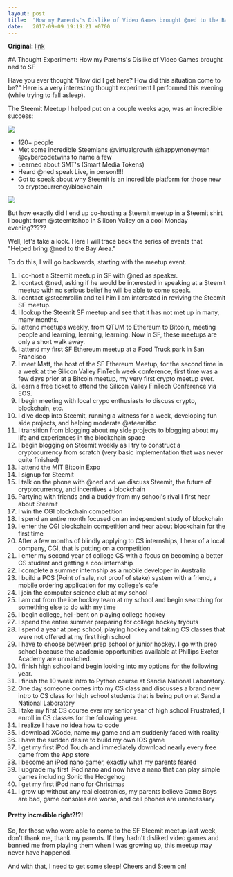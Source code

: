 ```yaml
---
layout: post
title:  "How my Parents's Dislike of Video Games brought @ned to the Bay Area: A Thought Experiment"
date:   2017-09-09 19:19:21 +0700
---
```


**Original:** [link](https://steemit.com/steemit/@robertdurst10/how-my-parents-s-dislike-of-video-games-brought-ned-to-the-bay-area-a-thought-experiment)

#A Thought Experiment: How my Parents's Dislike of Video Games brought ned to SF

Have you ever thought "How did I get here? How did this situation come to be?" Here is a very interesting thought experiment I performed this evening (while trying to fall asleep).

The Steemit Meetup I helped put on a couple weeks ago, was an incredible success:

![](https://steemitimages.com/p/2ufhwNgM3qHKMFaa4azi9GypSfXtpHMUjUbxtMzvBoSYPb2AQPsFoVQ4NYBbejHg286Ju4Fnc?format=match&mode=fit&width=640)

* 120+ people
* Met some incredible Steemians @virtualgrowth @happymoneyman @cybercodetwins to name a few
* Learned about SMT's (Smart Media Tokens)
* Heard @ned speak Live, in person!!!!
* Got to speak about why Steemit is an incredible platform for those new to cryptocurrency/blockchain

![](https://steemitimages.com/DQmeXU6vMXgGwWLDxJrmUVJoSUi3t6kcXVGGVUpHXHrwtUU/Screen%20Shot%202017-10-29%20at%201.17.09%20AM.png)

But how exactly did I end up co-hosting a Steemit meetup in a Steemit shirt I bought from @steemitshop in Silicon Valley on a cool Monday evening?????

Well, let's take a look. Here I will trace back the series of events that "Helped bring @ned to the Bay Area."

To do this, I will go backwards, starting with the meetup event.

1. I co-host a Steemit meetup in SF with @ned as speaker.
2. I contact @ned, asking if he would be interested in speaking at a Steemit meetup with no serious belief he will be able to come speak.
3. I contact @steemrollin and tell him I am interested in reviving the Steemit SF meetup.
4. I lookup the Steemit SF meetup and see that it has not met up in many, many months.
5. I attend meetups weekly, from QTUM to Ethereum to Bitcoin, meeting people and learning, learning, learning. Now in SF, these meetups are only a short walk away.
6. I attend my first SF Ethereum meetup at a Food Truck park in San Francisco
7. I meet Matt, the host of the SF Ethereum Meetup, for the second time in a week at the Silicon Valley FinTech week conference, first time was a few days prior at a Bitcoin meetup, my very first crypto meetup ever.
8. I earn a free ticket to attend the Silicon Valley FinTech Conference via EOS.
9. I begin meeting with local crypo enthusiasts to discuss crypto, blockchain, etc.
10. I dive deep into Steemit, running a witness for a week, developing fun side projects, and helping moderate @steemitbc
11. I transition from blogging about my side projects to blogging about my life and experiences in the blockchain space
12. I begin blogging on Steemit weekly as I try to construct a cryptocurrency from scratch (very basic implementation that was never quite finished)
13. I attend the MIT Bitcoin Expo
14. I signup for Steemit
15. I talk on the phone with @ned and we discuss Steemit, the future of cryptocurrency, and incentives + blockchain
16. Partying with friends and a buddy from my school's rival I first hear about Steemit
17. I win the CGI blockchain competition
18. I spend an entire month focused on an independent study of blockchain
19. I enter the CGI blockchain competition and hear about blockchain for the first time
20. After a few months of blindly applying to CS internships, I hear of a local company, CGI, that is putting on a competition
21. I enter my second year of college CS with a focus on becoming a better CS student and getting a cool internship
22. I complete a summer internship as a mobile developer in Australia
23. I build a POS (Point of sale, not proof of stake) system with a friend, a mobile ordering application for my college's cafe
24. I join the computer science club at my school
25. I am cut from the ice hockey team at my school and begin searching for something else to do with my time
26. I begin college, hell-bent on playing college hockey
27. I spend the entire summer preparing for college hockey tryouts
28. I spend a year at prep school, playing hockey and taking CS classes that were not offered at my first high school
29. I have to choose between prep school or junior hockey. I go with prep school because the academic opportunities available at Phillips Exeter Academy are unmatched.
30. I finish high school and begin looking into my options for the following year.
31. I finish the 10 week intro to Python course at Sandia National Laboratory.
32. One day someone comes into my CS class and discusses a brand new intro to CS class for high school students that is being put on at Sandia National Laboratory
33. I take my first CS course ever my senior year of high school
Frustrated, I enroll in CS classes for the following year.
34. I realize I have no idea how to code
35. I download XCode, name my game and am suddenly faced with reality
36. I have the sudden desire to build my own IOS game
37. I get my first iPod Touch and immediately download nearly every free game from the App store
38. I become an iPod nano gamer, exactly what my parents feared
39. I upgrade my first iPod nano and now have a nano that can play simple games including Sonic the Hedgehog
40. I get my first iPod nano for Christmas
41. I grow up without any real electronics, my parents believe Game Boys are bad, game consoles are worse, and cell phones are unnecessary

#### Pretty incredible right?!?!

So, for those who were able to come to the SF Steemit meetup last week, don't thank me, thank my parents. If they hadn't disliked video games and banned me from playing them when I was growing up, this meetup may never have happened.

And with that, I need to get some sleep! Cheers and Steem on!